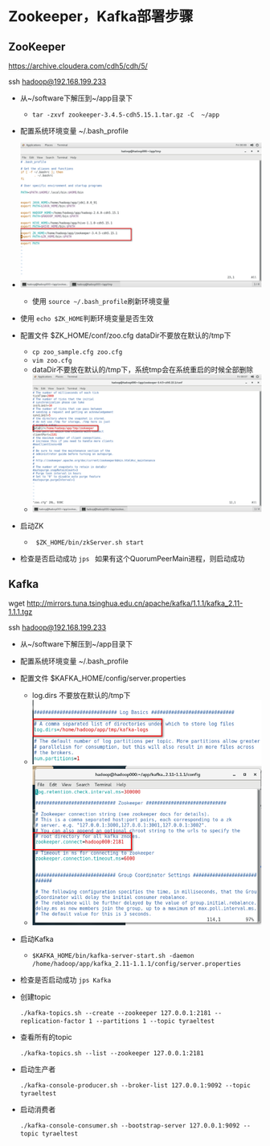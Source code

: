# Zookeeper，Kafka部署步骤

## ZooKeeper    

https://archive.cloudera.com/cdh5/cdh/5/

ssh hadoop@192.168.199.233

- 从~/software下解压到~/app目录下
  
   - `tar -zxvf zookeeper-3.4.5-cdh5.15.1.tar.gz -C  ~/app`
   
- 配置系统环境变量  ~/.bash_profile

- ![image-20200709160020449](../images/image-20200709160020449.png)
  	
  	
  
  - 使用 `source ~/.bash_profile`刷新环境变量
  
- 使用 `echo $ZK_HOME`判断环境变量是否生效

- 配置文件  $ZK_HOME/conf/zoo.cfg  dataDir不要放在默认的/tmp下
   - `cp zoo_sample.cfg zoo.cfg`
   - `vim zoo.cfg`
   - dataDir不要放在默认的/tmp下，系统tmp会在系统重启的时候全部删除
   - ![image-20200709160733057](../images/image-20200709160733057.png)
   
- 启动ZK   

   - ```
      $ZK_HOME/bin/zkServer.sh start
      ```

- 检查是否启动成功   `jps ` 如果有这个QuorumPeerMain进程，则启动成功

## Kafka

wget http://mirrors.tuna.tsinghua.edu.cn/apache/kafka/1.1.1/kafka_2.11-1.1.1.tgz
	
ssh hadoop@192.168.199.233

- 从~/software下解压到~/app目录下

- 配置系统环境变量  ~/.bash_profile

- 配置文件 $KAFKA_HOME/config/server.properties
	
	- log.dirs 不要放在默认的/tmp下
	- ![image-20200709163824155](../images/image-20200709163824155.png)
	- ![image-20200709163747897](../images/image-20200709163747897.png)
	
- 启动Kafka 

  - ```
    $KAFKA_HOME/bin/kafka-server-start.sh -daemon /home/hadoop/app/kafka_2.11-1.1.1/config/server.properties
    ```

- 检查是否启动成功 `jps Kafka`

- 创建topic

  ```
  ./kafka-topics.sh --create --zookeeper 127.0.0.1:2181 --replication-factor 1 --partitions 1 --topic tyraeltest
  ```

- 查看所有的topic

  ```
  ./kafka-topics.sh --list --zookeeper 127.0.0.1:2181
  ```

- 启动生产者

  ```
  ./kafka-console-producer.sh --broker-list 127.0.0.1:9092 --topic tyraeltest
  ```

- 启动消费者

  ```
  ./kafka-console-consumer.sh --bootstrap-server 127.0.0.1:9092 --topic tyraeltest
  ```

  

